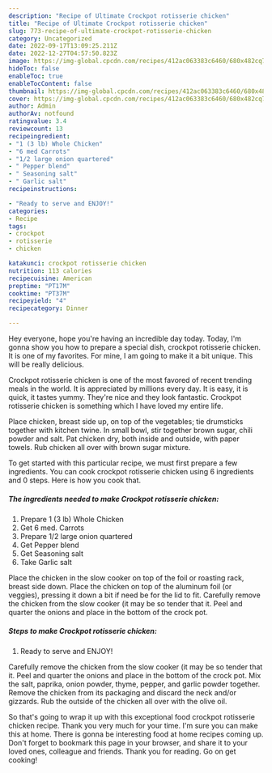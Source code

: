 ```yaml
---
description: "Recipe of Ultimate Crockpot rotisserie chicken"
title: "Recipe of Ultimate Crockpot rotisserie chicken"
slug: 773-recipe-of-ultimate-crockpot-rotisserie-chicken
category: Uncategorized
date: 2022-09-17T13:09:25.211Z
date: 2022-12-27T04:57:50.823Z
image: https://img-global.cpcdn.com/recipes/412ac063383c6460/680x482cq70/crockpot-rotisserie-chicken-recipe-main-photo.jpg
hideToc: false
enableToc: true
enableTocContent: false
thumbnail: https://img-global.cpcdn.com/recipes/412ac063383c6460/680x482cq70/crockpot-rotisserie-chicken-recipe-main-photo.jpg
cover: https://img-global.cpcdn.com/recipes/412ac063383c6460/680x482cq70/crockpot-rotisserie-chicken-recipe-main-photo.jpg
author: Admin
authorAv: notfound
ratingvalue: 3.4
reviewcount: 13
recipeingredient:
- "1 (3 lb) Whole Chicken"
- "6 med Carrots"
- "1/2 large onion quartered"
- " Pepper blend"
- " Seasoning salt"
- " Garlic salt"
recipeinstructions:

- "Ready to serve and ENJOY!"
categories:
- Recipe
tags:
- crockpot
- rotisserie
- chicken

katakunci: crockpot rotisserie chicken 
nutrition: 113 calories
recipecuisine: American
preptime: "PT17M"
cooktime: "PT37M"
recipeyield: "4"
recipecategory: Dinner

---
```



Hey everyone, hope you're having an incredible day today. Today, I'm gonna show you how to prepare a special dish, crockpot rotisserie chicken. It is one of my favorites. For mine, I am going to make it a bit unique. This will be really delicious.

Crockpot rotisserie chicken is one of the most favored of recent trending meals in the world. It is appreciated by millions every day. It is easy, it is quick, it tastes yummy. They're nice and they look fantastic. Crockpot rotisserie chicken is something which I have loved my entire life.

Place chicken, breast side up, on top of the vegetables; tie drumsticks together with kitchen twine. In small bowl, stir together brown sugar, chili powder and salt. Pat chicken dry, both inside and outside, with paper towels. Rub chicken all over with brown sugar mixture.


To get started with this particular recipe, we must first prepare a few ingredients. You can cook crockpot rotisserie chicken using 6 ingredients and 0 steps. Here is how you cook that.

<!--inarticleads1-->

##### The ingredients needed to make Crockpot rotisserie chicken:

1. Prepare 1 (3 lb) Whole Chicken
1. Get 6 med. Carrots
1. Prepare 1/2 large onion quartered
1. Get  Pepper blend
1. Get  Seasoning salt
1. Take  Garlic salt


Place the chicken in the slow cooker on top of the foil or roasting rack, breast side down. Place the chicken on top of the aluminum foil (or veggies), pressing it down a bit if need be for the lid to fit. Carefully remove the chicken from the slow cooker (it may be so tender that it. Peel and quarter the onions and place in the bottom of the crock pot. 

<!--inarticleads2-->

##### Steps to make Crockpot rotisserie chicken:


1. Ready to serve and ENJOY!

Carefully remove the chicken from the slow cooker (it may be so tender that it. Peel and quarter the onions and place in the bottom of the crock pot. Mix the salt, paprika, onion powder, thyme, pepper, and garlic powder together. Remove the chicken from its packaging and discard the neck and/or gizzards. Rub the outside of the chicken all over with the olive oil. 

So that's going to wrap it up with this exceptional food crockpot rotisserie chicken recipe. Thank you very much for your time. I'm sure you can make this at home. There is gonna be interesting food at home recipes coming up. Don't forget to bookmark this page in your browser, and share it to your loved ones, colleague and friends. Thank you for reading. Go on get cooking!
